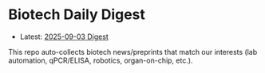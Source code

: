 # Biotech Daily Digest

- Latest: [2025-09-03 Digest](digest/2025-09-03.md)

This repo auto-collects biotech news/preprints that match our interests (lab automation, qPCR/ELISA, robotics, organ-on-chip, etc.).
